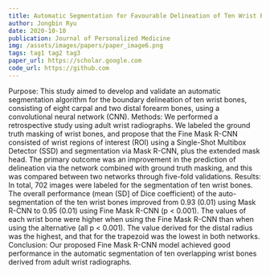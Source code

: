 ```yaml
---
title: Automatic Segmentation for Favourable Delineation of Ten Wrist Bones on Wrist Radiographs Using Convolutional Neural Network
author: Jongbin Ryu
date: 2020-10-10
publication: Journal of Personalized Medicine
img: /assets/images/papers/paper_image6.png
tags: tag1 tag2 tag3
paper_url: https://scholar.google.com
code_url: https://github.com
---
```

Purpose:
This study aimed to develop and validate an automatic segmentation algorithm for the boundary delineation of ten wrist bones, consisting of eight carpal and two distal forearm bones, using a convolutional neural network (CNN).
Methods:
We performed a retrospective study using adult wrist radiographs. We labeled the ground truth masking of wrist bones, and propose that the Fine Mask R-CNN consisted of wrist regions of interest (ROI) using a Single-Shot Multibox Detector (SSD) and segmentation via Mask R-CNN, plus the extended mask head. The primary outcome was an improvement in the prediction of delineation via the network combined with ground truth masking, and this was compared between two networks through five-fold validations.
Results:
In total, 702 images were labeled for the segmentation of ten wrist bones. The overall performance (mean (SD] of Dice coefficient) of the auto-segmentation of the ten wrist bones improved from 0.93 (0.01) using Mask R-CNN to 0.95 (0.01) using Fine Mask R-CNN (p < 0.001). The values of each wrist bone were higher when using the Fine Mask R-CNN than when using the alternative (all p < 0.001). The value derived for the distal radius was the highest, and that for the trapezoid was the lowest in both networks.
Conclusion:
Our proposed Fine Mask R-CNN model achieved good performance in the automatic segmentation of ten overlapping wrist bones derived from adult wrist radiographs.